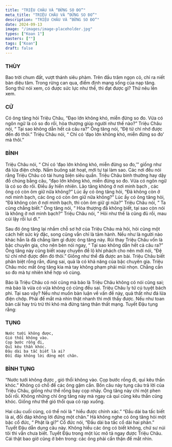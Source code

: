 ```yaml
---
title: "TRIỆU CHÂU VÀ “ĐỪNG SO ĐO”"
meta_title: "TRIỆU CHÂU VÀ “ĐỪNG SO ĐO”"
description: "TRIỆU CHÂU VÀ “ĐỪNG SO ĐO”"
date: 2024-09-13
image: "/images/image-placeholder.jpg"
types: ["Koan 1"]
masters: [""]
tags: ["Koan"]
draft: false
---
```


### THÙY 
Bao trời chum đất, vượt thánh siêu phàm. Trên đầu trăm ngọn cỏ, chỉ ra niết bàn diệu tâm. Trong rừng can qua, điểm định mạng sống của nạp tăng. Song thử nói xem, có được sức lực như thế, thì đạt được gì? Thử nêu lên xem.

### CỬ 
Có ông tăng hỏi Triệu Châu, “Đạo lớn không khó, miễn đừng so đo. Vừa có ngôn ngữ là có so đo rồi, hòa thượng giúp người như thế nào?” Triệu Châu nói, “ Tại sao không dẫn hết cả câu ra?” Ông tăng nói, “Đệ tử chỉ nhớ được đến đó thôi.” Triệu Châu nói, “ Chỉ có ‘đạo lớn không khó, miễn đừng so đo’ mà thôi.”

### BÌNH 
Triệu Châu nói, “ Chỉ có ‘đạo lớn không khó, miễn đừng so đo,’” giống như đá lửa điện chớp. Nắm buông sát hoạt, mới tự tại làm sao. Các nơi đều nói rằng Triệu Châu có tài hung biện siêu quần. Triệu Châu bình thường hay dậy đồ chúng bằng câu, “đạo lớn không khó, miễn đừng so đo. Vừa có ngôn ngữ là có so đo rồi. Điều ấy hiển nhiên. Lão tăng không ở nơi minh bạch , các ông có còn ôm giữ nữa không?” Lúc ấy có ông tăng hỏi, “Đã không còn ở nơi minh bạch, các ông có còn ôm giữ nữa không?” Lúc ấy có ông tăng hỏi, “Đã không còn ở nơi minh bạch, thì còn ôm giữ gì nữa?” Triệu Châu nói, “ Ta cũng chẳng biết.” Ông tăng nói, “ Hòa thượng đã không biết, tại sao còn nói là không ở nơi minh bạch?” Triệu Châu nói, “ Hỏi như thế là cũng đủ rồi, mau cúi lậy rồi lui đi.”

Sau đó ông tăng lại nhắm chỗ sơ hở của Triệu Châu mà hỏi, hỏi cũng một cách hết sức kỳ đặc, song cũng vẫn chỉ là tâm hành. Nếu như là người nào khác hẳn là đã chẳng làm gì được ông tăng này. Rủi thay Triệu Châu vốn là bậc chuyên gia, cho nên bèn nói ngay, “ Tại sao không dẫn hết cả câu ra?” Ông tăng này cũng biết xoay chuyển để lộ khí phách cho nên mới nói, “Đệ tử chỉ nhớ được đến đó thôi.” Giống như thể đã được an bài. Triệu Châu biết phân biệt rồng rắn, đúng sai, quả là có khả năng của bậc chuyên gia. Triệu Châu móc mắt ông tăng kia mà tay không phạm phải mũi nhọn. Chẳng cần so đo mà tự nhiên khế hợp vô cùng.

Bảo là Triệu Châu có nói cũng mà bảo là Triệu Châu không có nói cũng sai; mà bảo là vừa có vừa không có cũng đều sai. Triệu Châu ly tứ cú tuyệt bách phi. Tại sao vậy? Nếu như muốn bàn luận về vấn đề này, quả thất như đá lửa điện chớp. Phải để mắt mà nhìn thật nhanh thì mới thấy được. Nếu như toan bàn cãi hay trù trừ thì khó mà đừng táng thân thất mạng. Tuyết Đậu tụng rằng:

### TỤNG
```
Nước tưới không được,
Gió thổi không vào.
Cọp bước rồng đi,
Quĩ kêu thần khóc.
Đâu dài ba tấc biết là ai?
Đối đáp không lời đứng một chân.
```
### BÌNH TỤNG
“Nước tưới không được , gió thổi không vào. Cọp bước rồng đi, quỉ kêu thần khóc.” Không có chỗ để các ông gậm cắn. Bốn câu này tụng câu trả lời của Triệu Châu, giống như thể rồng bay cọp nhảy. Ông tăng này chỉ một phen bối rối. Không những chỉ ông tăng này mà ngay cả quỉ cũng kêu thần cũng khóc. Giống như thể gió thổi qua cỏ rạp xuống.

Hai câu cuối cùng, có thể nói là “ hiểu được chính xác.” “Đầu dài ba tấc biết là ai, đối đáp không lời đứng một chân.” Há không nghe có ông tăng hỏi một bậc cổ đức, “ Phật là gì?” Cổ đức nói, “Đầu dài ba tấc cổ dài hai phân.” Tuyết Đậu dẫn dụng câu này. Không hiểu các ông có biết không, chứ sư núi tôi thì vẫn chưa biết. Tuyết Đậu trong một lúc mô tả ngay được Triệu Châu. Cái thật bao giờ cũng ở bên trong: các ông phải cẩn thận để mắt nhìn.


